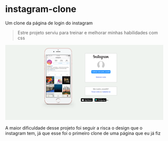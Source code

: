 # instagram-clone
Um clone da página de login do instagram

> Estre projeto serviu para treinar e melhorar minhas habilidades com css

![print](print.png)

A maior dificuldade desse projeto foi seguir a risca o design que o instagram tem, já que esse foi o primeiro clone de uma página que eu já fiz
